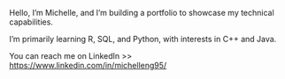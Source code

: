 Hello, I’m Michelle, and I’m building a portfolio to showcase my technical capabilities. 

I’m primarily learning R, SQL, and Python, with interests in C++ and Java.

You can reach me on LinkedIn >> https://www.linkedin.com/in/michelleng95/
<!---
michellengyx/michellengyx is a ✨ special ✨ repository because its `README.md` (this file) appears on your GitHub profile.
You can click the Preview link to take a look at your changes.
--->

